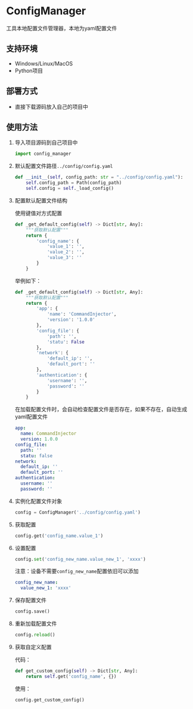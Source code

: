 # ConfigManager
工具本地配置文件管理器，本地为yaml配置文件



## 支持环境

*   Windows/Linux/MacOS
*   Python项目



## 部署方式

*   直接下载源码放入自己的项目中



## 使用方法

1.   导入项目源码到自己项目中

     ```python
     import config_manager
     ```

2.   默认配置文件路径`../config/config.yaml`

     ```python
     def __init__(self, config_path: str = "../config/config.yaml"):
         self.config_path = Path(config_path)
         self.config = self._load_config()
     ```

3.   配置默认配置文件结构

     使用键值对方式配置

     ```python
     def _get_default_config(self) -> Dict[str, Any]:
         """获取默认配置"""
         return {
             'config_name': {
                 'value_1': '',
                 'value_2': '',
                 'value_3': ''
             }
         }
     ```

     举例如下：

     ```python
     def _get_default_config(self) -> Dict[str, Any]:
         """获取默认配置"""
         return {
             'app': {
                 'name': 'CommandInjector',
                 'version': '1.0.0'
             },
             'config_file': {
                 'path': '',
                 'statu': False
             },
             'network': {
                 'default_ip': '',
                 'default_port': ''
             },
             'authentication': {
                 'username': '',
                 'password': ''
             }
         }
     ```

     在加载配置文件时，会自动检查配置文件是否存在，如果不存在，自动生成yaml配置文件

     ```yaml
     app:
       name: CommandInjector
       version: 1.0.0
     config_file:
       path: ''
       statu: false
     network:
       default_ip: ''
       default_port: ''
     authentication:
       username: ''
       password: ''
     ```

4.   实例化配置文件对象

     ```python
     config = ConfigManager('../config/config.yaml')
     ```

5.   获取配置

     ```python
     config.get('config_name.value_1')
     ```

6.   设置配置

     ```python
     config.set('config_new_name.value_new_1', 'xxxx')
     ```

     注意：设备不需要`config_new_name`配置依旧可以添加

     ```yaml
     config_new_name:
       value_new_1: 'xxxx'
     ```

7.   保存配置文件

     ```python
     config.save()
     ```

8.   重新加载配置文件

     ```python
     config.reload()
     ```

9.   获取自定义配置

     代码：

     ```python
     def get_custom_config(self) -> Dict[str, Any]:
         return self.get('config_name', {})
     ```

     使用：

     ```python
     config.get_custom_config()
     ```
